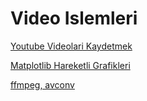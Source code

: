 # Video Islemleri

[Youtube Videolari Kaydetmek](../../2011/12/youtube-videolarini-kaydetmek.md)

[Matplotlib Hareketli Grafikleri](../../2011/01/matplotlib-ile-hareketli-grafikler.md)

[ffmpeg, avconv](../../2015/10/ffmpeg-avconv-moviepy.md)

